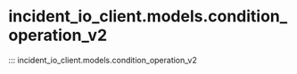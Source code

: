 # incident_io_client.models.condition_operation_v2

::: incident_io_client.models.condition_operation_v2
